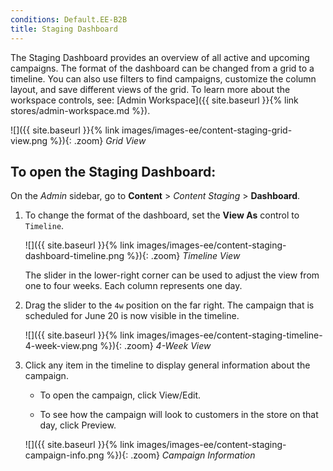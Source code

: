 ```yaml
---
conditions: Default.EE-B2B
title: Staging Dashboard
---
```


The Staging Dashboard provides an overview of all active and upcoming campaigns. The format of the dashboard can be changed from a grid to a timeline. You can also use filters to find campaigns, customize the column layout, and save different views of the grid. To learn more about the workspace controls, see: [Admin Workspace]({{ site.baseurl }}{% link stores/admin-workspace.md %}).

![]({{ site.baseurl }}{% link images/images-ee/content-staging-grid-view.png %}){: .zoom}
_Grid View_

## To open the Staging Dashboard:

On the _Admin_ sidebar, go to  **Content** > _Content Staging_ > **Dashboard**.

1. To change the format of the dashboard, set the **View As** control to `Timeline`.

    ![]({{ site.baseurl }}{% link images/images-ee/content-staging-dashboard-timeline.png %}){: .zoom}
    _Timeline View_

    The slider in the lower-right corner can be used to adjust the view from one to four weeks. Each column represents one day.

1. Drag the slider to the `4w` position on the far right. The campaign that is scheduled for June 20 is now visible in the timeline.

    ![]({{ site.baseurl }}{% link images/images-ee/content-staging-timeline-4-week-view.png %}){: .zoom}
    _4-Week View_

1. Click any item in the timeline to display general information about the campaign.

    - To open the campaign, click <span class="btn">View/Edit</span>.

    - To see how the campaign will look to customers in the store on that day, click <span class="btn">Preview</span>.

    ![]({{ site.baseurl }}{% link images/images-ee/content-staging-campaign-info.png %}){: .zoom}
    _Campaign Information_
